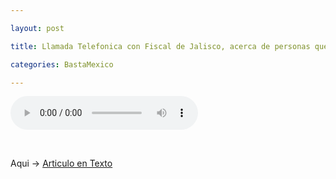 ```yaml
---

layout: post

title: Llamada Telefonica con Fiscal de Jalisco, acerca de personas que mueren en un operativo para liberarlas de secuestro

categories: BastaMexico

---
```


<p><audio src="http://av2.radioformula.com.mx/audRED/lopezdoriga/Najera_300514.mp3" controls="controls"></audio></p>
<p>&nbsp;</p>
<p>Aqui &rarr;&nbsp;<a href="1402101609896.html">Articulo en Texto</a></p>
